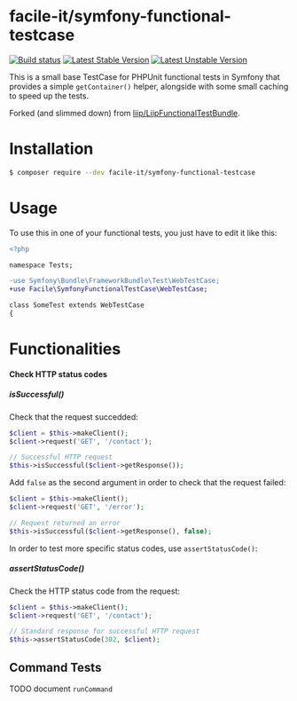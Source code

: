 # facile-it/symfony-functional-testcase

[![Build status][Travis Master image]][Travis Master]
[![Latest Stable Version](https://poser.pugx.org/facile-it/symfony-functional-testcase/v/stable)](https://packagist.org/packages/facile-it/symfony-functional-testcase)
[![Latest Unstable Version](https://poser.pugx.org/facile-it/symfony-functional-testcase/v/unstable)](https://packagist.org/packages/facile-it/symfony-functional-testcase)

This is a small base TestCase for PHPUnit functional tests in Symfony that provides a simple `getContainer()` helper, 
alongside with some small caching to speed up the tests. 

Forked (and slimmed down) from [liip/LiipFunctionalTestBundle](https://github.com/liip/LiipFunctionalTestBundle). 

# Installation
```bash
$ composer require --dev facile-it/symfony-functional-testcase
```

# Usage
To use this in one of your functional tests, you just have to edit it like this:

```diff
<?php

namespace Tests;

-use Symfony\Bundle\FrameworkBundle\Test\WebTestCase;
+use Facile\SymfonyFunctionalTestCase\WebTestCase;

class SomeTest extends WebTestCase
{
```

# Functionalities

#### Check HTTP status codes

##### isSuccessful()

Check that the request succedded:

```php
$client = $this->makeClient();
$client->request('GET', '/contact');

// Successful HTTP request
$this->isSuccessful($client->getResponse());
```

Add `false` as the second argument in order to check that the request failed:

```php
$client = $this->makeClient();
$client->request('GET', '/error');

// Request returned an error
$this->isSuccessful($client->getResponse(), false);
```

In order to test more specific status codes, use `assertStatusCode()`:

##### assertStatusCode()

Check the HTTP status code from the request:

```php
$client = $this->makeClient();
$client->request('GET', '/contact');

// Standard response for successful HTTP request
$this->assertStatusCode(302, $client);
```

## Command Tests
TODO document `runCommand`

[Travis Master]: https://travis-ci.org/facile-it/symfony-functional-testcase
[Travis Master image]: https://travis-ci.org/facile-it/symfony-functional-testcase.svg?branch=master
